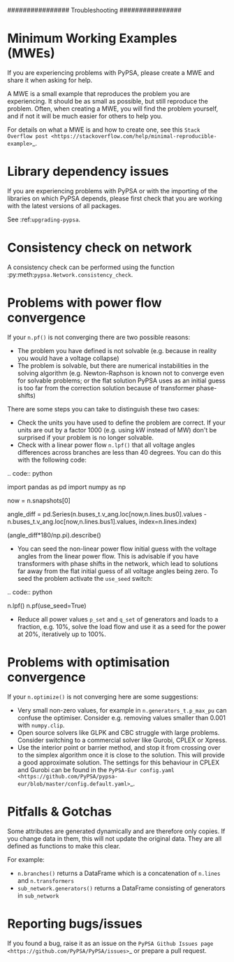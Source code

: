 ################
Troubleshooting
################

Minimum Working Examples (MWEs)
====================================================

If you are experiencing problems with PyPSA, please create a MWE and share it when asking for help.

A MWE is a small example that reproduces the problem you are experiencing.
It should be as small as possible, but still reproduce the problem.
Often, when creating a MWE, you will find the problem yourself,
and if not it will be much easier for others to help you.

For details on what a MWE is and how to create one, see this `Stack Overflow post <https://stackoverflow.com/help/minimal-reproducible-example>`_.


Library dependency issues
=========================

If you are experiencing problems with PyPSA or with the importing of
the libraries on which PyPSA depends, please first check that you are
working with the latest versions of all packages.

See :ref:`upgrading-pypsa`.


Consistency check on network
============================

A consistency check can be performed using the function :py:meth:`pypsa.Network.consistency_check`.


Problems with power flow convergence
====================================

If your ``n.pf()`` is not converging there are two possible reasons:

* The problem you have defined is not solvable (e.g. because in
  reality you would have a voltage collapse)
* The problem is solvable, but there are numerical instabilities in
  the solving algorithm (e.g. Newton-Raphson is known not to
  converge even for solvable problems; or the flat solution PyPSA
  uses as an initial guess is too far from the correction solution
  because of transformer phase-shifts)

There are some steps you can take to distinguish these two cases:

* Check the units you have used to define the problem are correct.
  If your units are out by a factor 1000
  (e.g. using kW instead of MW) don't be surprised if your problem is
  no longer solvable.
* Check with a linear power flow ``n.lpf()`` that all voltage
  angles differences across branches are less than 40 degrees. You can do this with the following code:

.. code:: python

   import pandas as pd
   import numpy as np

   now = n.snapshots[0]

   angle_diff = pd.Series(n.buses_t.v_ang.loc[now,n.lines.bus0].values -
                          n.buses_t.v_ang.loc[now,n.lines.bus1].values,
                          index=n.lines.index)

   (angle_diff*180/np.pi).describe()

* You can seed the non-linear power flow initial guess with the
  voltage angles from the linear power flow. This is advisable if you
  have transformers with phase shifts in the network, which lead to
  solutions far away from the flat initial guess of all voltage angles
  being zero. To seed the problem activate the ``use_seed`` switch:

.. code:: python

   n.lpf()
   n.pf(use_seed=True)


* Reduce all power values ``p_set`` and ``q_set`` of generators and
  loads to a fraction, e.g. 10%, solve the load flow and use it as a
  seed for the power at 20%, iteratively up to 100%.


Problems with optimisation convergence
======================================

If your ``n.optimize()`` is not converging here are some suggestions:

* Very small non-zero values, for example in
  ``n.generators_t.p_max_pu`` can confuse the
  optimiser. Consider e.g. removing values smaller than 0.001 with
  ``numpy.clip``.
* Open source solvers like GLPK and CBC struggle with large
  problems. Consider switching to a commercial solver like Gurobi,
  CPLEX or Xpress.
* Use the interior point or barrier method, and stop it from crossing
  over to the simplex algorithm once it is close to the solution. This
  will provide a good approximate solution. The settings for this
  behaviour in CPLEX and Gurobi can be found in the `PyPSA-Eur
  config.yaml
  <https://github.com/PyPSA/pypsa-eur/blob/master/config.default.yaml>`_.


Pitfalls & Gotchas
==================

Some attributes are generated dynamically and are therefore only
copies. If you change data in them, this will not update the original
data. They are all defined as functions to make this clear.

For example:

* ``n.branches()`` returns a DataFrame which is a concatenation
  of ``n.lines`` and ``n.transformers``
* ``sub_network.generators()`` returns a DataFrame consisting of
  generators in ``sub_network``


Reporting bugs/issues
=====================

If you found a bug, raise it as an issue on the `PyPSA Github Issues page
<https://github.com/PyPSA/PyPSA/issues>`_ or prepare a pull request.
